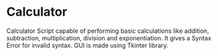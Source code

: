 # Calculator
Calculator Script capable of performing basic calculations like addition, subtraction, multiplication, division and exponentiation. It gives a Syntax Error for invalid syntax. GUI is made using Tkinter library.
